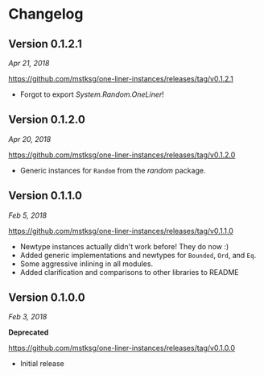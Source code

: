 Changelog
=========

Version 0.1.2.1
---------------

*Apr 21, 2018*

<https://github.com/mstksg/one-liner-instances/releases/tag/v0.1.2.1>

*   Forgot to export *System.Random.OneLiner*!

Version 0.1.2.0
---------------

*Apr 20, 2018*

<https://github.com/mstksg/one-liner-instances/releases/tag/v0.1.2.0>

*   Generic instances for `Random` from the *random* package.

Version 0.1.1.0
---------------

*Feb 5, 2018*

<https://github.com/mstksg/one-liner-instances/releases/tag/v0.1.1.0>

*   Newtype instances actually didn't work before!  They do now :)
*   Added generic implementations and newtypes for `Bounded`, `Ord`, and `Eq`.
*   Some aggressive inlining in all modules.
*   Added clarification and comparisons to other libraries to README

Version 0.1.0.0
---------------

*Feb 3, 2018*

**Deprecated**

<https://github.com/mstksg/one-liner-instances/releases/tag/v0.1.0.0>

*   Initial release

